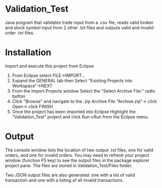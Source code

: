 # Validation_Test
Java program that validates trade input from a .csv file, reads valid broker and stock symbol input from 2 other .txt files and outputs valid and invalid order .txt files. 

# Installation
Import and execute this project from Eclipse 

1) From Eclipse select FILE->IMPORT... 
2) Expand the GENERAL tab then Select "Existing Projects into Workspace"->NEXT 
3) From the Import Projects window Select the "Select Archive File:" radio button
4) Click "Browse" and navigate to the .zip Archive File "Archive.zip"-> click Open-> click FINISH
5) Once the project has been imported into Eclipse Highlight the "Validation_Test" project and click Run->Run from the Eclipse menu.

# Output
The console window lists the location of two output .txt files, one for valid orders, and one for invalid orders.  You may need to refresh your project window (function F5 key) to see the output files in the package explorer project pane.  The files are stored in Validation_Test/Files folder.  

Two JSON output files are also generated: one with a list of valid transaction and one with a listing of all invalid transactions.
